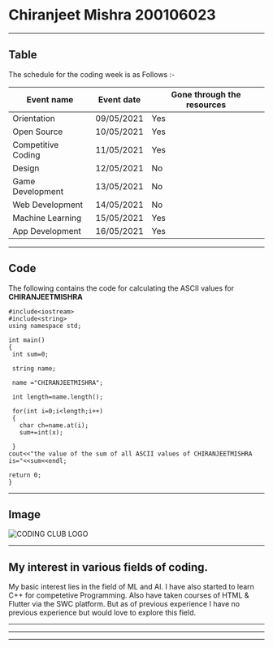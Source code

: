 # Chiranjeet Mishra                                                                                  200106023
 ---

 ## Table
 The schedule for the coding week is as Follows :-

 |     Event name     | Event date | Gone through the resources |
 | ------------------ | ---------- | -------------------------- |
 | Orientation        | 09/05/2021 |           Yes              |
 | Open Source        | 10/05/2021 |           Yes              |
 | Competitive Coding | 11/05/2021 |           Yes              |          
 | Design             | 12/05/2021 |           No               |          
 | Game Development   | 13/05/2021 |           No               |          
 | Web Development    | 14/05/2021 |           No               |          
 | Machine Learning   | 15/05/2021 |           Yes              |          
 | App Development    | 16/05/2021 |           Yes              |     

  ---
 ## Code 
 The following contains the code for calculating the ASCII values for **CHIRANJEETMISHRA** 

 ```
#include<iostream>
#include<string>
using namespace std;

int main()
{ 
  int sum=0;

  string name;

  name ="CHIRANJEETMISHRA";

  int length=name.length();

  for(int i=0;i<length;i++)
  {
    char ch=name.at(i);
    sum+=int(x);

  }
 cout<<"the value of the sum of all ASCII values of CHIRANJEETMISHRA is="<<sum<<endl;

 return 0;
}
```
---
## Image 

![CODING CLUB LOGO](https://raw.githubusercontent.com/codingiitg/open_source_submission/main/coding-club%20logo.png)

---

## My interest in various fields of coding.

My basic interest lies in the field of ML and AI.
I have also started to learn C++ for competetive Programming.
Also have taken courses of HTML & Flutter via the SWC platform.
But as of previous experience I have no previous experience but would love to explore this field.

***
---
***

